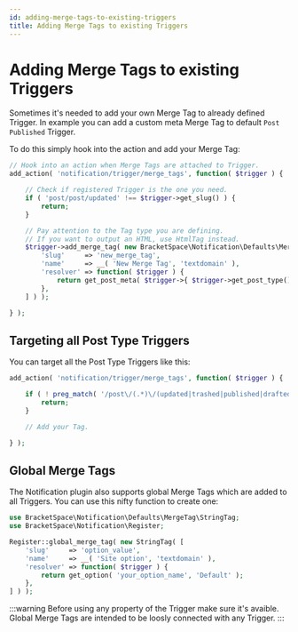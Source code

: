 ```yaml
---
id: adding-merge-tags-to-existing-triggers
title: Adding Merge Tags to existing Triggers
---
```


# Adding Merge Tags to existing Triggers

Sometimes it's needed to add your own Merge Tag to already defined Trigger. In example you can add a custom meta Merge Tag to default `Post Published` Trigger.

To do this simply hook into the action and add your Merge Tag:

```php
// Hook into an action when Merge Tags are attached to Trigger.
add_action( 'notification/trigger/merge_tags', function( $trigger ) {

	// Check if registered Trigger is the one you need.
	if ( 'post/post/updated' !== $trigger->get_slug() ) {
		return;
	}

	// Pay attention to the Tag type you are defining.
	// If you want to output an HTML, use HtmlTag instead.
	$trigger->add_merge_tag( new BracketSpace\Notification\Defaults\MergeTag\StringTag( [
		'slug'     => 'new_merge_tag',
		'name'     => __( 'New Merge Tag', 'textdomain' ),
		'resolver' => function( $trigger ) {
			return get_post_meta( $trigger->{ $trigger->get_post_type() }->ID, '_my_meta_key', true );
		},
	] ) );

} );
```

## Targeting all Post Type Triggers

You can target all the Post Type Triggers like this:

```php
add_action( 'notification/trigger/merge_tags', function( $trigger ) {

	if ( ! preg_match( '/post\/(.*)\/(updated|trashed|published|drafted|added|pending|scheduled)/', $trigger->get_slug() )
		return;
	}

	// Add your Tag.

} );
```

## Global Merge Tags

The Notification plugin also supports global Merge Tags which are added to all Triggers. You can use this nifty function to create one:

```php
use BracketSpace\Notification\Defaults\MergeTag\StringTag;
use BracketSpace\Notification\Register;

Register::global_merge_tag( new StringTag( [
	'slug'     => 'option_value',
	'name'     => __( 'Site option', 'textdomain' ),
	'resolver' => function( $trigger ) {
		return get_option( 'your_option_name', 'Default' );
	},
] ) );
```

:::warning
Before using any property of the Trigger make sure it's avaible. Global Merge Tags are intended to be loosly connected with any Trigger.
:::

